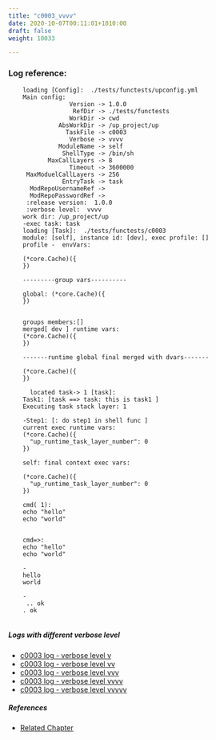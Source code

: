 ```yaml
---
title: "c0003_vvvv"
date: 2020-10-07T00:11:01+1010:00
draft: false
weight: 10033

---
```


### Log reference: <no value>

```
    loading [Config]:  ./tests/functests/upconfig.yml
    Main config:
                 Version -> 1.0.0
                  RefDir -> ./tests/functests
                 WorkDir -> cwd
              AbsWorkDir -> /up_project/up
                TaskFile -> c0003
                 Verbose -> vvvv
              ModuleName -> self
               ShellType -> /bin/sh
           MaxCallLayers -> 8
                 Timeout -> 3600000
     MaxModuelCallLayers -> 256
               EntryTask -> task
      ModRepoUsernameRef -> 
      ModRepoPasswordRef -> 
     :release version:  1.0.0
     :verbose level:  vvvv
    work dir: /up_project/up
    -exec task: task
    loading [Task]:  ./tests/functests/c0003
    module: [self], instance id: [dev], exec profile: []
    profile -  envVars:
    
    (*core.Cache)({
    })
    
    ---------group vars----------
    
    global: (*core.Cache)({
    })
    
    
    groups members:[]
    merged[ dev ] runtime vars:
    (*core.Cache)({
    })
    
    -------runtime global final merged with dvars-------
    
    (*core.Cache)({
    })
    
      located task-> 1 [task]: 
    Task1: [task ==> task: this is task1 ]
    Executing task stack layer: 1
    
    -Step1: [: do step1 in shell func ]
    current exec runtime vars:
    (*core.Cache)({
      "up_runtime_task_layer_number": 0
    })
    
    self: final context exec vars:
    
    (*core.Cache)({
      "up_runtime_task_layer_number": 0
    })
    
    cmd( 1):
    echo "hello"
    echo "world"
    
    
    cmd=>:
    echo "hello"
    echo "world"
    
    -
    hello
    world
    
    -
     .. ok
    . ok
    
```

##### Logs with different verbose level
* [c0003 log - verbose level v](../../logs/c0003_v)
* [c0003 log - verbose level vv](../../logs/c0003_vv)
* [c0003 log - verbose level vvv](../../logs/c0003_vvv)
* [c0003 log - verbose level vvvv](../../logs/c0003_vvvv)
* [c0003 log - verbose level vvvvv](../../logs/c0003_vvvvv)

##### References
* [Related Chapter](../../quick-start/c0003)
